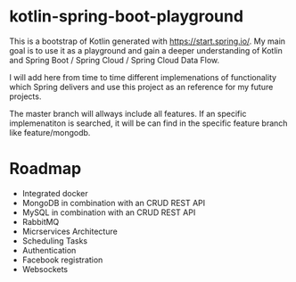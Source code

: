 # kotlin-spring-boot-playground
This is a bootstrap of Kotlin generated with https://start.spring.io/. My main goal is to use it as a playground and gain a deeper understanding of Kotlin and Spring Boot / Spring Cloud / Spring Cloud Data Flow.

I will add here from time to time different implemenations of functionality which Spring delivers and use this project as an reference for my future projects.

The master branch will allways include all features. If an specific implemenatiton is searched, it will be can find in the specific feature branch like feature/mongodb.

# Roadmap
- Integrated docker
- MongoDB in combination with an CRUD REST API
- MySQL in combination with an CRUD REST API
- RabbitMQ
- Micrservices Architecture
- Scheduling Tasks
- Authentication
- Facebook registration
- Websockets
